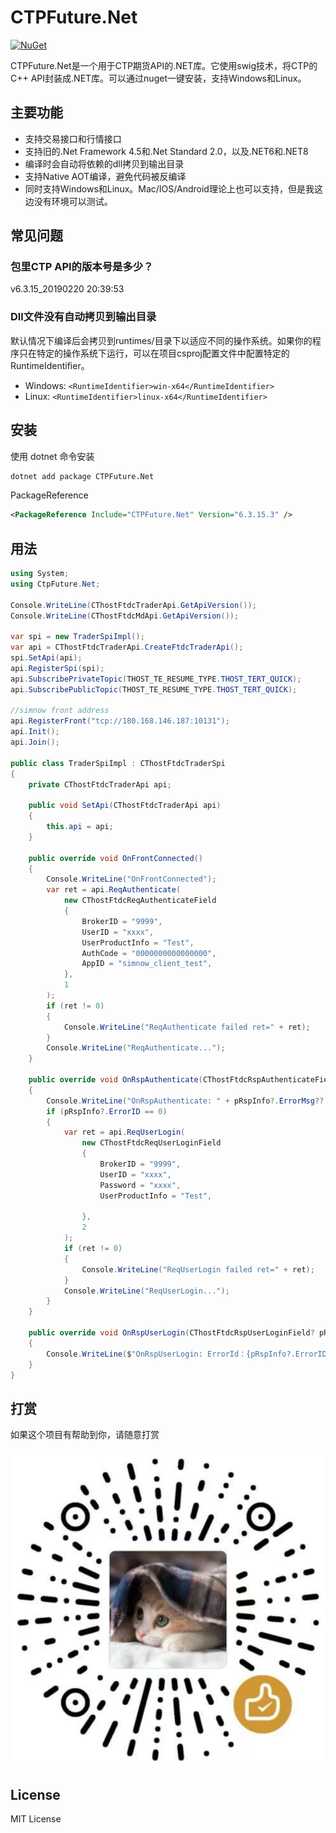 # CTPFuture.Net

[![NuGet](https://img.shields.io/nuget/v/CTPFuture.Net.svg)](https://www.nuget.org/packages/CTPFuture.Net)

CTPFuture.Net是一个用于CTP期货API的.NET库。它使用swig技术，将CTP的C++ API封装成.NET库。可以通过nuget一键安装，支持Windows和Linux。

## 主要功能

- 支持交易接口和行情接口
- 支持旧的.Net Framework 4.5和.Net Standard 2.0，以及.NET6和.NET8
- 编译时会自动将依赖的dll拷贝到输出目录
- 支持Native AOT编译，避免代码被反编译
- 同时支持Windows和Linux。Mac/IOS/Android理论上也可以支持，但是我这边没有环境可以测试。

## 常见问题

### 包里CTP API的版本号是多少？

v6.3.15_20190220 20:39:53

### Dll文件没有自动拷贝到输出目录

默认情况下编译后会拷贝到runtimes/目录下以适应不同的操作系统。如果你的程序只在特定的操作系统下运行，可以在项目csproj配置文件中配置特定的RuntimeIdentifier。
- Windows: `<RuntimeIdentifier>win-x64</RuntimeIdentifier>`
- Linux: `<RuntimeIdentifier>linux-x64</RuntimeIdentifier>`

## 安装

使用 dotnet 命令安装

```bash
dotnet add package CTPFuture.Net
```

PackageReference

```xml
<PackageReference Include="CTPFuture.Net" Version="6.3.15.3" />
```

## 用法

```csharp
using System;
using CtpFuture.Net;

Console.WriteLine(CThostFtdcTraderApi.GetApiVersion());
Console.WriteLine(CThostFtdcMdApi.GetApiVersion());

var spi = new TraderSpiImpl();
var api = CThostFtdcTraderApi.CreateFtdcTraderApi();
spi.SetApi(api);
api.RegisterSpi(spi);
api.SubscribePrivateTopic(THOST_TE_RESUME_TYPE.THOST_TERT_QUICK);
api.SubscribePublicTopic(THOST_TE_RESUME_TYPE.THOST_TERT_QUICK);

//simnow front address
api.RegisterFront("tcp://180.168.146.187:10131");
api.Init();
api.Join();

public class TraderSpiImpl : CThostFtdcTraderSpi
{
    private CThostFtdcTraderApi api;

    public void SetApi(CThostFtdcTraderApi api)
    {
        this.api = api;
    }

    public override void OnFrontConnected()
    {
        Console.WriteLine("OnFrontConnected");
        var ret = api.ReqAuthenticate(
            new CThostFtdcReqAuthenticateField
            {
                BrokerID = "9999",
                UserID = "xxxx",
                UserProductInfo = "Test",
                AuthCode = "0000000000000000",
                AppID = "simnow_client_test",
            },
            1
        );
        if (ret != 0)
        {
            Console.WriteLine("ReqAuthenticate failed ret=" + ret);
        }
        Console.WriteLine("ReqAuthenticate...");
    }

    public override void OnRspAuthenticate(CThostFtdcRspAuthenticateField? pRspAuthenticateField, CThostFtdcRspInfoField? pRspInfo, int nRequestID, bool bIsLast)
    {
        Console.WriteLine("OnRspAuthenticate: " + pRspInfo?.ErrorMsg?? "");
        if (pRspInfo?.ErrorID == 0)
        {
            var ret = api.ReqUserLogin(
                new CThostFtdcReqUserLoginField
                {
                    BrokerID = "9999",
                    UserID = "xxxx",
                    Password = "xxxx",
                    UserProductInfo = "Test",
                    
                },
                2
            );
            if (ret != 0)
            {
                Console.WriteLine("ReqUserLogin failed ret=" + ret);
            }
            Console.WriteLine("ReqUserLogin...");
        }
    }

    public override void OnRspUserLogin(CThostFtdcRspUserLoginField? pRspUserLogin, CThostFtdcRspInfoField? pRspInfo, int nRequestID, bool bIsLast)
    {
        Console.WriteLine($"OnRspUserLogin: ErrorId：{pRspInfo?.ErrorID} {pRspInfo.ErrorMsg}");
    }
}
```

## 打赏

如果这个项目有帮助到你，请随意打赏

![img.png](img.png)

## License

MIT License